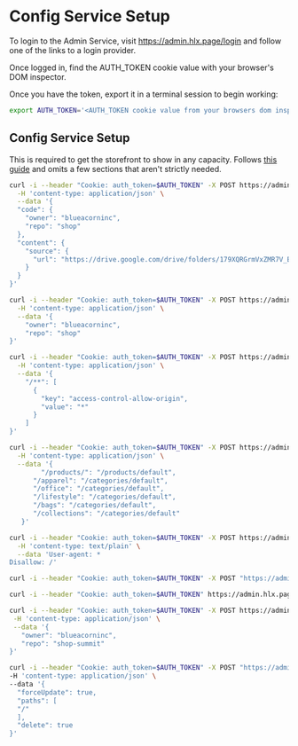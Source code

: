 # Config Service Setup

To login to the Admin Service, visit https://admin.hlx.page/login and follow one of the links to a login provider.

Once logged in, find the AUTH_TOKEN cookie value with your browser's DOM inspector.

Once you have the token, export it in a terminal session to begin working:

```bash
export AUTH_TOKEN='<AUTH_TOKEN cookie value from your browsers dom inspector>'
```

## Config Service Setup

This is required to get the storefront to show in any capacity. Follows [this guide](https://www.aem.live/docs/config-service-setup) and omits a few sections that aren't strictly needed.

```bash
curl -i --header "Cookie: auth_token=$AUTH_TOKEN" -X POST https://admin.hlx.page/config/blueacorninc/sites/shop.json \
  -H 'content-type: application/json' \
  --data '{
  "code": {
    "owner": "blueacorninc",
    "repo": "shop"
  },
  "content": {
    "source": {
      "url": "https://drive.google.com/drive/folders/179XQRGrmVxZMR7V_EapUWPa7D-nlrcZU"
    }
  }
}'
```

```bash
curl -i --header "Cookie: auth_token=$AUTH_TOKEN" -X POST https://admin.hlx.page/config/blueacorninc/sites/shop/code.json \
  -H 'content-type: application/json' \
  --data '{
	"owner": "blueacorninc",
	"repo": "shop"
}'
```

```bash
curl -i --header "Cookie: auth_token=$AUTH_TOKEN" -X POST https://admin.hlx.page/config/blueacorninc/sites/shop/headers.json \
  -H 'content-type: application/json' \
  --data '{
	"/**": [
      {
        "key": "access-control-allow-origin",
        "value": "*"
      }
    ]
}'
```

```bash
curl -i --header "Cookie: auth_token=$AUTH_TOKEN" -X POST https://admin.hlx.page/config/blueacorninc/sites/shop/folders.json \
  -H 'content-type: application/json' \
  --data '{
        "/products/": "/products/default",
      "/apparel": "/categories/default",
      "/office": "/categories/default",
      "/lifestyle": "/categories/default",
      "/bags": "/categories/default",
      "/collections": "/categories/default" 
   }'
```

```bash
curl -i --header "Cookie: auth_token=$AUTH_TOKEN" -X POST https://admin.hlx.page/config/blueacorninc/sites/shop/robots.txt \
  -H 'content-type: text/plain' \
  --data 'User-agent: *
Disallow: /'
```

 ```bash
 curl -i --header "Cookie: auth_token=$AUTH_TOKEN" -X POST "https://admin.hlx.page/code/blueacorninc/shop-summit-stripe/main/*"
 ```

 ```bash
 curl -i --header "Cookie: auth_token=$AUTH_TOKEN" https://admin.hlx.page/config/blueacorninc/sites/shop-summit-stripe.json
 ```

 ```bash
curl -i --header "Cookie: auth_token=$AUTH_TOKEN" -X POST https://admin.hlx.page/config/blueacorninc/sites/shop-summit-stripe/code.json \
  -H 'content-type: application/json' \
  --data '{
	"owner": "blueacorninc",
	"repo": "shop-summit"
}'
 ```



  ```bash
curl -i --header "Cookie: auth_token=$AUTH_TOKEN" -X POST "https://admin.hlx.page/preview/blueacorninc/shop-summit-stripe/main/*" \
  -H 'content-type: application/json' \
  --data '{
    "forceUpdate": true,
    "paths": [
    "/"
    ],
    "delete": true
}'
 ```